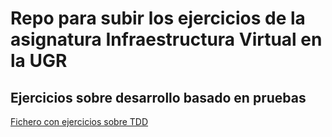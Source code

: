 # Repo para subir los ejercicios de la asignatura Infraestructura Virtual en la UGR

## Ejercicios sobre desarrollo basado en pruebas

[Fichero con ejercicios sobre TDD](TDD.md)